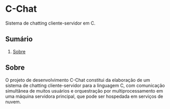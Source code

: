 # C-Chat
Sistema de chatting cliente-servidor em C.

## Sumário

1. [Sobre](#sobre)

## Sobre

O projeto de desenvolvimento C-Chat constitui da elaboração de um sistema de chatting cliente-servidor para a linguagem C, com comunicação simultânea de muitos usuários e orquestração por multiprocessamento em uma máquina servidora principal, que pode ser hospedada em serviços de nuvem.


